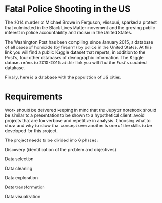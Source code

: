 # Fatal Police Shooting in the US

The 2014 murder of Michael Brown in Ferguson, Missouri, sparked a protest that culminated in the Black Lives Matter movement and the growing public interest in police accountability and racism in the United States.

The Washington Post has been compiling, since January 2015, a database of all cases of homicide (by firearm) by police in the United States. At this link you will find a public Kaggle dataset that reports, in addition to the Post's, four other databases of demographic information. The Kaggle dataset refers to 2015-2016: at this link you will find the Post's updated database.

Finally, here is a database with the population of US cities.

# Requirements

Work should be delivered keeping in mind that the Jupyter notebook should be similar to a presentation to be shown to a hypothetical client: avoid projects that are too verbose and repetitive in analysis. Choosing what to show and why to show that concept over another is one of the skills to be developed for this project.

The project needs to be divided into 6 phases: 

Discovery (identification of the problem and objectives)

Data selection

Data cleaning

Data exploration

Data transformation

Data visualization
